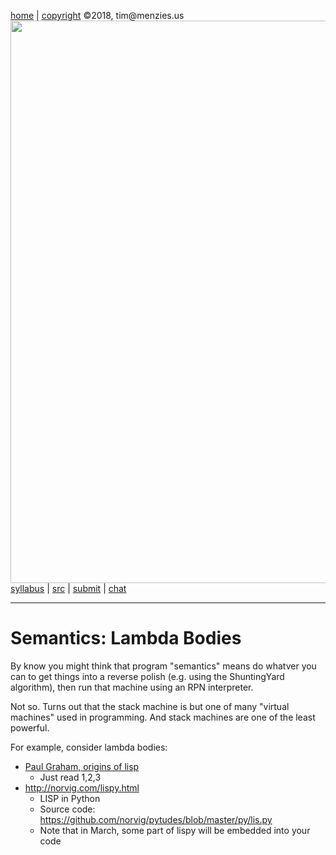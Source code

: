 
[home](http://tiny.cc/plm18) |
[copyright](https://github.com/txt/plm18/blob/master/LICENSE.md) &copy;2018, tim&commat;menzies.us
<br>
[<img width=900 src="https://raw.githubusercontent.com/txt/plm18/master/img/banner.png">](http://tiny.cc/plm18)<br>
[syllabus](https://github.com/txt/plm18/blob/master/doc/syllabus.md) |
[src](https://github.com/txt/plm18/tree/master/src) |
[submit](http://tiny.cc/plm18give) |
[chat](https://plm18.slack.com/)


______



# Semantics: Lambda Bodies


By know you might think that program "semantics" means do whatver you
can to get things into a reverse polish
(e.g. using the ShuntingYard algorithm), then run that machine
using an RPN interpreter.

Not so. Turns out that the stack machine is but one of many "virtual machines"
used in programming. And stack machines are one of the least powerful.

For example, consider lambda bodies:

- [Paul Graham, origins of lisp](http://lib.store.yahoo.net/lib/paulgraham/jmc.ps)
    - Just read 1,2,3
- http://norvig.com/lispy.html
    - LISP in Python
    - Source code: https://github.com/norvig/pytudes/blob/master/py/lis.py
    - Note that in March, some part of lispy will be embedded into your code

